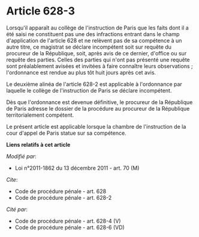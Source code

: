 # Article 628-3

Lorsqu'il apparaît au collège de l'instruction de Paris que les faits dont il a été saisi ne constituent pas une des
infractions entrant dans le champ d'application de l'article 628 et ne relèvent pas de sa compétence à un autre titre, ce
magistrat se déclare incompétent soit sur requête du procureur de la République, soit, après avis de ce dernier, d'office ou
sur requête des parties. Celles des parties qui n'ont pas présenté une requête sont préalablement avisées et invitées à faire
connaître leurs observations ; l'ordonnance est rendue au plus tôt huit jours après cet avis. 

Le deuxième alinéa de l'article 628-2 est applicable à l'ordonnance par laquelle le collège de l'instruction de Paris se
déclare incompétent. 

Dès que l'ordonnance est devenue définitive, le procureur de la République de Paris adresse le dossier de la procédure au
procureur de la République territorialement compétent. 

Le présent article est applicable lorsque la chambre de l'instruction de la cour d'appel de Paris statue sur sa compétence.

**Liens relatifs à cet article**

_Modifié par_:

  - Loi n°2011-1862 du 13 décembre 2011 - art. 70 (M)

_Cite_:

  - Code de procédure pénale - art. 628
  - Code de procédure pénale - art. 628-2

_Cité par_:

  - Code de procédure pénale - art. 628-4 (V)
  - Code de procédure pénale - art. 628-6 (VD)

